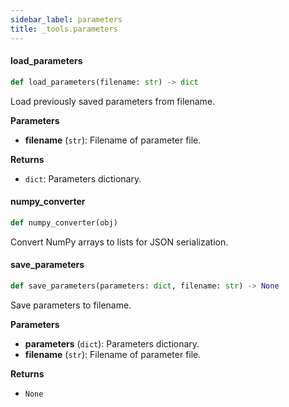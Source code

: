 ```yaml
---
sidebar_label: parameters
title: _tools.parameters
---
```


#### load\_parameters

```python
def load_parameters(filename: str) -> dict
```

Load previously saved parameters from filename.

**Parameters**

* **filename** (`str`): Filename of parameter file.

**Returns**

* `dict`: Parameters dictionary.

#### numpy\_converter

```python
def numpy_converter(obj)
```

Convert NumPy arrays to lists for JSON serialization.

#### save\_parameters

```python
def save_parameters(parameters: dict, filename: str) -> None
```

Save parameters to filename.

**Parameters**

* **parameters** (`dict`): Parameters dictionary.
* **filename** (`str`): Filename of parameter file.

**Returns**

* `None`

